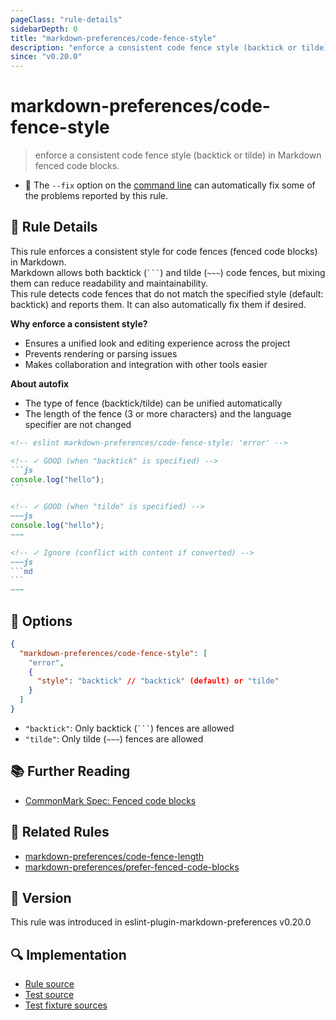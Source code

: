 ```yaml
---
pageClass: "rule-details"
sidebarDepth: 0
title: "markdown-preferences/code-fence-style"
description: "enforce a consistent code fence style (backtick or tilde) in Markdown fenced code blocks."
since: "v0.20.0"
---
```


# markdown-preferences/code-fence-style

> enforce a consistent code fence style (backtick or tilde) in Markdown fenced code blocks.

- 🔧 The `--fix` option on the [command line](https://eslint.org/docs/user-guide/command-line-interface#fixing-problems) can automatically fix some of the problems reported by this rule.

## 📖 Rule Details

This rule enforces a consistent style for code fences (fenced code blocks) in Markdown.\
Markdown allows both backtick (` ``` `) and tilde (`~~~`) code fences, but mixing them can reduce readability and maintainability.\
This rule detects code fences that do not match the specified style (default: backtick) and reports them. It can also automatically fix them if desired.

**Why enforce a consistent style?**

- Ensures a unified look and editing experience across the project
- Prevents rendering or parsing issues
- Makes collaboration and integration with other tools easier

**About autofix**

- The type of fence (backtick/tilde) can be unified automatically
- The length of the fence (3 or more characters) and the language specifier are not changed

<!-- prettier-ignore-start -->

<!-- eslint-skip -->

````md
<!-- eslint markdown-preferences/code-fence-style: 'error' -->

<!-- ✓ GOOD (when "backtick" is specified) -->
```js
console.log("hello");
```

<!-- ✓ GOOD (when "tilde" is specified) -->
~~~js
console.log("hello");
~~~

<!-- ✓ Ignore (conflict with content if converted) -->
~~~js
```md
```
~~~
````

<!-- prettier-ignore-end -->

## 🔧 Options

```json
{
  "markdown-preferences/code-fence-style": [
    "error",
    {
      "style": "backtick" // "backtick" (default) or "tilde"
    }
  ]
}
```

- `"backtick"`: Only backtick (` ``` `) fences are allowed
- `"tilde"`: Only tilde (`~~~`) fences are allowed

## 📚 Further Reading

- [CommonMark Spec: Fenced code blocks](https://spec.commonmark.org/0.31.2/#fenced-code-blocks)

## 👫 Related Rules

- [markdown-preferences/code-fence-length](./code-fence-length.md)
- [markdown-preferences/prefer-fenced-code-blocks](./prefer-fenced-code-blocks.md)

## 🚀 Version

This rule was introduced in eslint-plugin-markdown-preferences v0.20.0

## 🔍 Implementation

- [Rule source](https://github.com/ota-meshi/eslint-plugin-markdown-preferences/blob/main/src/rules/code-fence-style.ts)
- [Test source](https://github.com/ota-meshi/eslint-plugin-markdown-preferences/blob/main/tests/src/rules/code-fence-style.ts)
- [Test fixture sources](https://github.com/ota-meshi/eslint-plugin-markdown-preferences/tree/main/tests/fixtures/rules/code-fence-style)
